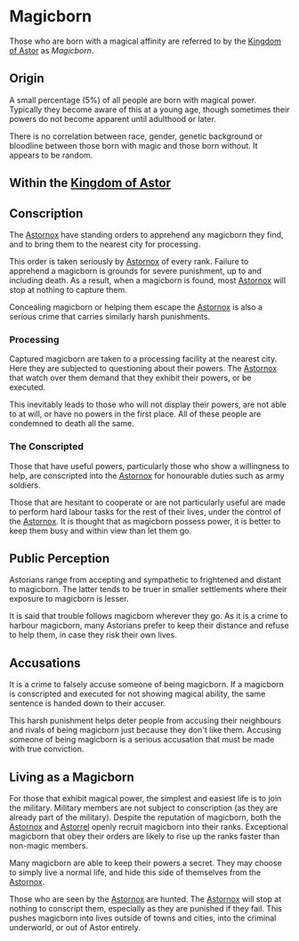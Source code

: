 # Magicborn

Those who are born with a magical affinity are referred to by the [Kingdom of Astor](kingdom-of-astor.md) as *Magicborn*.

## Origin

A small percentage (5%) of all people are born with magical power. Typically they become aware of this at a young age, though sometimes their powers do not become apparent until adulthood or later.

There is no correlation between race, gender, genetic background or bloodline between those born with magic and those born without. It appears to be random.

## Within the [Kingdom of Astor](kingdom-of-astor.md)

## Conscription

The [Astornox](../../organisations/astornox/astornox.md) have standing orders to apprehend any magicborn they find, and to bring them to the nearest city for processing.

This order is taken seriously by [Astornox](../../organisations/astornox/astornox.md) of every rank. Failure to apprehend a magicborn is grounds for severe punishment, up to and including death. As a result, when a magicborn is found, most [Astornox](../../organisations/astornox/astornox.md) will stop at nothing to capture them.

Concealing magicborn or helping them escape the [Astornox](../../organisations/astornox/astornox.md) is also a serious crime that carries similarly harsh punishments.

### Processing

Captured magicborn are taken to a processing facility at the nearest city. Here they are subjected to questioning about their powers. The [Astornox](../../organisations/astornox/astornox.md) that watch over them demand that they exhibit their powers, or be executed.

This inevitably leads to those who will not display their powers, are not able to at will, or have no powers in the first place. All of these people are condemned to death all the same.

### The Conscripted

Those that have useful powers, particularly those who show a willingness to help, are conscripted into the [Astornox](../../organisations/astornox/astornox.md) for honourable duties such as army soldiers.

Those that are hesitant to cooperate or are not particularly useful are made to perform hard labour tasks for the rest of their lives, under the control of the [Astornox](../../organisations/astornox/astornox.md). It is thought that as magicborn possess power, it is better to keep them busy and within view than let them go.

## Public Perception

Astorians range from accepting and sympathetic to frightened and distant to magicborn. The latter tends to be truer in smaller settlements where their exposure to magicborn is lesser.

It is said that trouble follows magicborn wherever they go. As it is a crime to harbour magicborn, many Astorians prefer to keep their distance and refuse to help them, in case they risk their own lives.

## Accusations

It is a crime to falsely accuse someone of being magicborn. If a magicborn is conscripted and executed for not showing magical ability, the same sentence is handed down to their accuser.

This harsh punishment helps deter people from accusing their neighbours and rivals of being magicborn just because they don't like them. Accusing someone of being magicborn is a serious accusation that must be made with true conviction.

## Living as a Magicborn

For those that exhibit magical power, the simplest and easiest life is to join the military. Military members are not subject to conscription (as they are already part of the military). Despite the reputation of magicborn, both the [Astornox](../../organisations/astornox/astornox.md) and [Astorrel](../../organisations/astorrel/astorrel.md) openly recruit magicborn into their ranks. Exceptional magicborn that obey their orders are likely to rise up the ranks faster than non-magic members.

Many magicborn are able to keep their powers a secret. They may choose to simply live a normal life, and hide this side of themselves from the [Astornox](../../organisations/astornox/astornox.md).

Those who are seen by the [Astornox](../../organisations/astornox/astornox.md) are hunted. The [Astornox](../../organisations/astornox/astornox.md) will stop at nothing to conscript them, especially as they are punished if they fail. This pushes magicborn into lives outside of towns and cities, into the criminal underworld, or out of Astor entirely.
